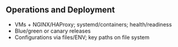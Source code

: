 ## Operations and Deployment

- VMs + NGINX/HAProxy; systemd/containers; health/readiness
- Blue/green or canary releases
- Configurations via files/ENV; key paths on file system


